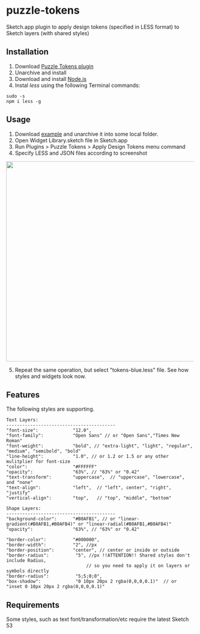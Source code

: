 # puzzle-tokens
Sketch.app plugin to apply design tokens (specified in LESS format) to Sketch layers (with shared styles)

## Installation
1. Download [Puzzle Tokens plugin](https://github.com/ingrammicro/puzzle-tokens/raw/master/PuzzleTokens.sketchplugin.zip)
2. Unarchive and install
3. Download and install [Node.js](https://nodejs.org/en/download/)
4. Instal _less_ using the following Terminal commands:
```
sudo -s  
npm i less -g 
```

## Usage
1. Download [example](https://github.com/ingrammicro/puzzle-tokens/raw/master/Examples/One.zip) and unarchive it into some local folder.
2. Open Widget Library.sketch file in Sketch.app
3. Run Plugins > Puzzle Tokens > Apply Design Tokens menu command
4. Specify LESS and JSON  files according to screenshot

<img width="755" height="538" src="https://raw.githubusercontent.com/ingrammicro/puzzle-tokens/master/Examples/One/Illustration.png"/>

5. Repeat the same operation, but select "tokens-blue.less" file. See how styles and widgets look now.


## Features
The following styles are supporting.
```
Text Layers:
-----------------------------------------
"font-size":             "12.0",   
"font-family":           "Open Sans" // or "Open Sans","Times New Roman"
"font-weight":           "bold", // "extra-light", "light", "regular", "medium", "semibold", "bold"
"line-height":           "1.0", // or 1.2 or 1.5 or any other mulitplier for font-size
"color":                 "#FFFFFF"
"opacity":               "63%", // "63%" or "0.42"
"text-transform":        "uppercase",  // "uppercase", "lowercase", and "none"
"text-align":            "left",  // "left", center", "right", "justify"
"vertical-align":        "top",   // "top", "middle", "bottom"

Shape Layers:
-----------------------------------------
"background-color":      "#B0AFB1", // or "linear-gradient(#B0AFB1,#B0AFB4)" or "linear-radial(#B0AFB1,#B0AFB4)"
"opacity":               "63%", // "63%" or "0.42"

"border-color":          "#000000",
"border-width":          "2", //px
"border-position":       "center", // center or inside or outside
"border-radius":          "5", //px !!ATTENTION!! Shared styles don't include Radius, 
                              // so you need to apply it on layers or symbols directly
"border-radius":          "5;5;0;0",
"box-shadow":             "0 10px 20px 2 rgba(0,0,0,0.1)"  // or "inset 0 10px 20px 2 rgba(0,0,0,0.1)"
```

## Requirements
Some styles, such as text font/transformation/etc require the latest Sketch 53
